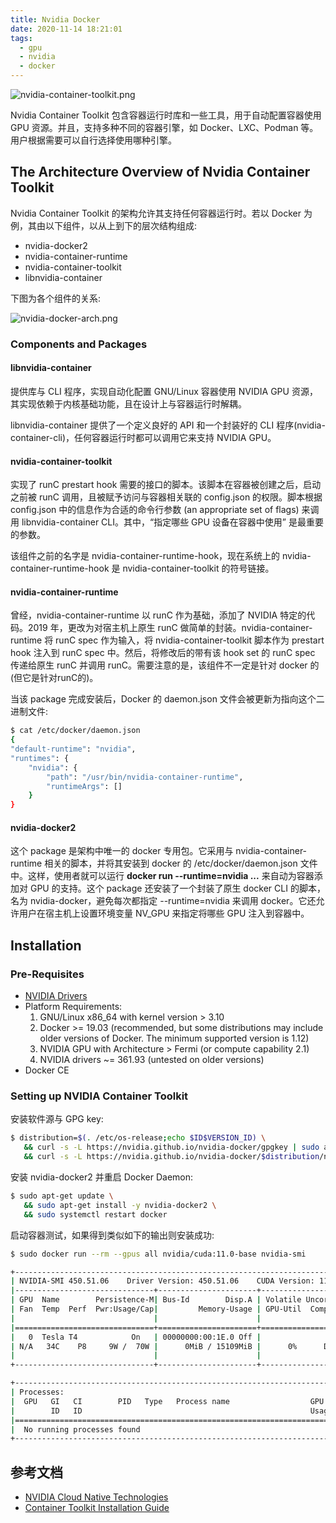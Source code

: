 ```yaml
---
title: Nvidia Docker
date: 2020-11-14 18:21:01
tags:
  - gpu
  - nvidia
  - docker
---
```



![nvidia-container-toolkit.png](/images/nvidia-docker/nvidia-container-toolkit.png)

Nvidia Container Toolkit 包含容器运行时库和一些工具，用于自动配置容器使用 GPU 资源。并且，支持多种不同的容器引擎，如 Docker、LXC、Podman 等。用户根据需要可以自行选择使用哪种引擎。

## The Architecture Overview of Nvidia Container Toolkit

Nvidia Container Toolkit 的架构允许其支持任何容器运行时。若以 Docker 为例，其由以下组件，以从上到下的层次结构组成:

* nvidia-docker2
* nvidia-container-runtime
* nvidia-container-toolkit
* libnvidia-container

下图为各个组件的关系:

![nvidia-docker-arch.png](/images/nvidia-docker/nvidia-docker-arch.png)

### Components and Packages

#### libnvidia-container

提供库与 CLI 程序，实现自动化配置 GNU/Linux 容器使用 NVIDIA GPU 资源，其实现依赖于内核基础功能，且在设计上与容器运行时解耦。

libnvidia-container 提供了一个定义良好的 API 和一个封装好的 CLI 程序(nvidia-container-cli)，任何容器运行时都可以调用它来支持 NVIDIA GPU。

#### nvidia-container-toolkit

实现了 runC prestart hook 需要的接口的脚本。该脚本在容器被创建之后，启动之前被 runC 调用，且被赋予访问与容器相关联的 config.json 的权限。脚本根据 config.json 中的信息作为合适的命令行参数 (an appropriate set of flags) 来调用 libnvidia-container CLI。其中，“指定哪些 GPU 设备在容器中使用” 是最重要的参数。

该组件之前的名字是 nvidia-container-runtime-hook，现在系统上的 nvidia-container-runtime-hook 是 nvidia-container-toolkit 的符号链接。

#### nvidia-container-runtime

曾经，nvidia-container-runtime 以 runC 作为基础，添加了 NVIDIA 特定的代码。2019 年，更改为对宿主机上原生 runC 做简单的封装。nvidia-container-runtime 将 runC spec 作为输入，将 nvidia-container-toolkit 脚本作为 prestart hook 注入到 runC spec 中。然后，将修改后的带有该 hook set 的 runC spec 传递给原生 runC 并调用 runC。需要注意的是，该组件不一定是针对 docker 的(但它是针对runC的)。

当该 package 完成安装后，Docker 的 daemon.json 文件会被更新为指向这个二进制文件:

``` bash
$ cat /etc/docker/daemon.json
{
"default-runtime": "nvidia",
"runtimes": {
    "nvidia": {
        "path": "/usr/bin/nvidia-container-runtime",
        "runtimeArgs": []
    }
}
```

#### nvidia-docker2

这个 package 是架构中唯一的 docker 专用包。它采用与 nvidia-container-runtime 相关的脚本，并将其安装到 docker 的 /etc/docker/daemon.json 文件中。这样，使用者就可以运行 **docker run --runtime=nvidia ...** 来自动为容器添加对 GPU 的支持。这个 package 还安装了一个封装了原生 docker CLI 的脚本，名为 nvidia-docker，避免每次都指定 --runtime=nvidia 来调用 docker。它还允许用户在宿主机上设置环境变量 NV_GPU 来指定将哪些 GPU 注入到容器中。

## Installation

### Pre-Requisites

* [NVIDIA Drivers](https://www.nvidia.com/Download/index.aspx?lang=en-us)
* Platform Requirements:
  1. GNU/Linux x86_64 with kernel version > 3.10
  1. Docker >= 19.03 (recommended, but some distributions may include older versions of Docker. The minimum supported version is 1.12)
  1. NVIDIA GPU with Architecture > Fermi (or compute capability 2.1)
  1. NVIDIA drivers ~= 361.93 (untested on older versions)
* Docker CE

### Setting up NVIDIA Container Toolkit

安装软件源与 GPG key:

``` bash
$ distribution=$(. /etc/os-release;echo $ID$VERSION_ID) \
   && curl -s -L https://nvidia.github.io/nvidia-docker/gpgkey | sudo apt-key add - \
   && curl -s -L https://nvidia.github.io/nvidia-docker/$distribution/nvidia-docker.list | sudo tee /etc/apt/sources.list.d/nvidia-docker.list
```

安装 nvidia-docker2 并重启 Docker Daemon:

``` bash
$ sudo apt-get update \
   && sudo apt-get install -y nvidia-docker2 \
   && sudo systemctl restart docker
```

启动容器测试，如果得到类似如下的输出则安装成功:

``` bash
$ sudo docker run --rm --gpus all nvidia/cuda:11.0-base nvidia-smi

+-----------------------------------------------------------------------------+
| NVIDIA-SMI 450.51.06    Driver Version: 450.51.06    CUDA Version: 11.0     |
|-------------------------------+----------------------+----------------------+
| GPU  Name        Persistence-M| Bus-Id        Disp.A | Volatile Uncorr. ECC |
| Fan  Temp  Perf  Pwr:Usage/Cap|         Memory-Usage | GPU-Util  Compute M. |
|                               |                      |               MIG M. |
|===============================+======================+======================|
|   0  Tesla T4            On   | 00000000:00:1E.0 Off |                    0 |
| N/A   34C    P8     9W /  70W |      0MiB / 15109MiB |      0%      Default |
|                               |                      |                  N/A |
+-------------------------------+----------------------+----------------------+

+-----------------------------------------------------------------------------+
| Processes:                                                                  |
|  GPU   GI   CI        PID   Type   Process name                  GPU Memory |
|        ID   ID                                                   Usage      |
|=============================================================================|
|  No running processes found                                                 |
+-----------------------------------------------------------------------------+
```

## 参考文档

* [NVIDIA Cloud Native Technologies](https://docs.nvidia.com/datacenter/cloud-native/index.html)
* [Container Toolkit Installation Guide](https://docs.nvidia.com/datacenter/cloud-native/container-toolkit/install-guide.html)
